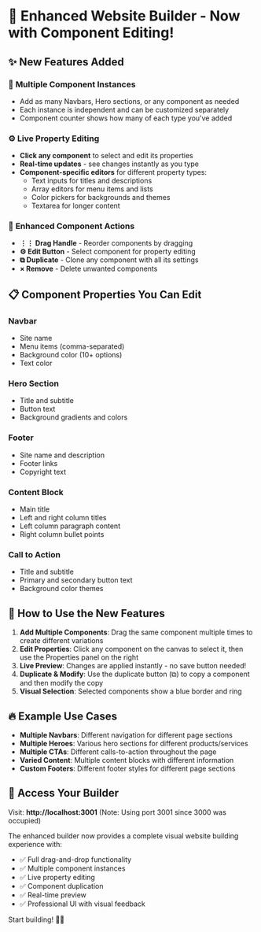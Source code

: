 # 🚀 Enhanced Website Builder - Now with Component Editing!

## ✨ New Features Added

### 🎯 **Multiple Component Instances**
- Add as many Navbars, Hero sections, or any component as needed
- Each instance is independent and can be customized separately
- Component counter shows how many of each type you've added

### ⚙️ **Live Property Editing**
- **Click any component** to select and edit its properties
- **Real-time updates** - see changes instantly as you type
- **Component-specific editors** for different property types:
  - Text inputs for titles and descriptions
  - Array editors for menu items and lists
  - Color pickers for backgrounds and themes
  - Textarea for longer content

### 🔧 **Enhanced Component Actions**
- **⋮⋮ Drag Handle** - Reorder components by dragging
- **⚙ Edit Button** - Select component for property editing
- **⧉ Duplicate** - Clone any component with all its settings
- **× Remove** - Delete unwanted components

## 📋 Component Properties You Can Edit

### **Navbar**
- Site name
- Menu items (comma-separated)
- Background color (10+ options)
- Text color

### **Hero Section**
- Title and subtitle
- Button text
- Background gradients and colors

### **Footer**
- Site name and description
- Footer links
- Copyright text

### **Content Block**
- Main title
- Left and right column titles
- Left column paragraph content
- Right column bullet points

### **Call to Action**
- Title and subtitle
- Primary and secondary button text
- Background color themes

## 🎨 How to Use the New Features

1. **Add Multiple Components**: Drag the same component multiple times to create different variations
2. **Edit Properties**: Click any component on the canvas to select it, then use the Properties panel on the right
3. **Live Preview**: Changes are applied instantly - no save button needed!
4. **Duplicate & Modify**: Use the duplicate button (⧉) to copy a component and then modify the copy
5. **Visual Selection**: Selected components show a blue border and ring

## 🔥 Example Use Cases

- **Multiple Navbars**: Different navigation for different page sections
- **Multiple Heroes**: Various hero sections for different products/services  
- **Multiple CTAs**: Different calls-to-action throughout the page
- **Varied Content**: Multiple content blocks with different information
- **Custom Footers**: Different footer styles for different page sections

## 📱 Access Your Builder

Visit: **http://localhost:3001** (Note: Using port 3001 since 3000 was occupied)

The enhanced builder now provides a complete visual website building experience with:
- ✅ Full drag-and-drop functionality
- ✅ Multiple component instances
- ✅ Live property editing
- ✅ Component duplication
- ✅ Real-time preview
- ✅ Professional UI with visual feedback

Start building! 🎨🚀